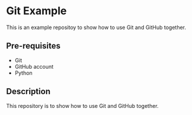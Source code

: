 # Git Example

This is an example repositoy to show how to use Git and GitHub together.


## Pre-requisites

- Git
- GitHub account
- Python


## Description

This repository is to show how to use Git and GitHub together.
